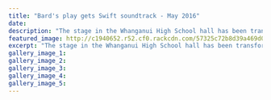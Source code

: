 ```yaml
---
title: "Bard's play gets Swift soundtrack - May 2016"
date: 
description: "The stage in the Whanganui High School hall has been transformed into an Athenian forest for the opening night of a A Midsummer Night's Dream tonight, Wanganui Chronicle article on 11/5/16..."
featured_image: http://c1940652.r52.cf0.rackcdn.com/57325c72b8d39a469d0006b7/Jnr-Prod.A-Midsummer-Nights-Dream-May-2016.jpg
excerpt: "The stage in the Whanganui High School hall has been transformed into an Athenian forest for the opening night of a A Midsummer Night's Dream tonight."
gallery_image_1: 
gallery_image_2: 
gallery_image_3: 
gallery_image_4: 
gallery_image_5: 
---
```

